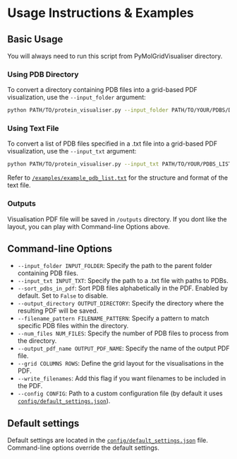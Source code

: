 # Usage Instructions & Examples

## Basic Usage

You will always need to run this script from PyMolGridVisualiser directory.

### Using PDB Directory
To convert a directory containing PDB files into a grid-based PDF visualization, use the `--input_folder` argument:
```bash
python PATH/TO/protein_visualiser.py --input_folder PATH/TO/YOUR/PDBS/DIRECTORY/
```


### Using Text File
To convert a list of PDB files specified in a .txt file into a grid-based PDF visualization, use the `--input_txt` argument:
```bash
python PATH/TO/protein_visualiser.py --input_txt PATH/TO/YOUR/PDBS_LIST.txt
```

Refer to [`/examples/example_pdb_list.txt`](/examples/example_pdb_list.txt) for the structure and format of the text file.

### Outputs
Visualisation PDF file will be saved in `/outputs` directory. If you dont like the layout, you can play with Command-line Options above.

## Command-line Options
- `--input_folder INPUT_FOLDER`: Specify the path to the parent folder containing PDB files.
- `--input_txt INPUT_TXT`: Specify the path to a .txt file with paths to PDBs.
- `--sort_pdbs_in_pdf`: Sort PDB files alphabetically in the PDF. Enabled by default. Set to `False` to disable.
- `--output_directory OUTPUT_DIRECTORY`: Specify the directory where the resulting PDF will be saved.
- `--filename_pattern FILENAME_PATTERN`: Specify a pattern to match specific PDB files within the directory.
- `--num_files NUM_FILES`: Specify the number of PDB files to process from the directory.
- `--output_pdf_name OUTPUT_PDF_NAME`: Specify the name of the output PDF file.
- `--grid COLUMNS ROWS`: Define the grid layout for the visualisations in the PDF.
- `--write_filenames`: Add this flag if you want filenames to be included in the PDF.
- `--config CONFIG`: Path to a custom configuration file (by default it uses [`config/default_settings.json`](config/default_settings.json)).

## Default settings 
Default settings are located in the [`config/default_settings.json`](config/default_settings.json) file. Command-line options override the default settings.
